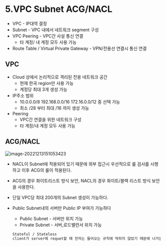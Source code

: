 # 5.VPC Subnet ACG/NACL

- VPC - IP대역 결정
- Subnet - VPC 내에서 네트워크 segment 구성
- VPC Peering - VPC간 사설 통신 연결
  - 타 계정/ 내 계정 모두 사용 가능
- Route Table / Virtual Private Gateway - VPN/전용선 연결시 통신 연결

## VPC

- Cloud 상에서 논리적으로 격리된 전용 네트워크 공간
  - 현재 한국 region만 사용 가능
  - 계정당 최대 3개 생성 가능
- IP주소 범위
  - 10.0.0.0/8 192.168.0.0/16 172.16.0.0/12 중 선택 가능
  - 최소 /28 부터 최대 /16 까지 생성 가능
- Peering
  - VPC간 연결을 위한 네트워크 구성
  - 타 계정/내 계정 모두 사용 가능

## ACG/NACL

![image-20221213151053423](C:\Users\pop24\AppData\Roaming\Typora\typora-user-images\image-20221213151053423.png)

- NACL이 Subnet에 적용되어 있기 때문에 외부 접근시 우선적으로 룰 검사를 시행하고 이후 ACG의 룰이 적용된다.

- ACG의 경우 화이트리스트 방식 보안, NACL의 경우 화이트/블랙 리스트 방식 보안을 사용한다.

- 단일 VPC당 최대 200개의 Subnet 생성이 가능하다.

- Public Subnet내의 서버만 Public IP 부여가 가능하다

  - Public Subnet - 서버만 위치 가능
  - Private Subnet - 서버,로드밸런서 위치 가능

  ```bash
  Stateful / Stateless
  client가 server에 requet할 때 전자는 들어오는 규칙에 막히지 않았기 때문에 나가는 response 트레픽을 자동으로 허용한다. 후자의 경우 Allow 규칙이 따로 정의되어 있어야 나가는 response 트레픽을 허용한다.
  ```

  
